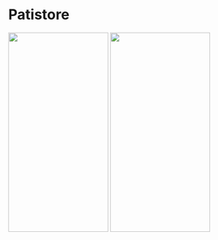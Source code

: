 # Patistore

<img src="https://github.com/EnginBolat/patistore/assets/59659276/3e4f6232-09fc-4066-ba5d-c486e0aa43aa" style="width:200px; height:400px;">

  <img src="https://github.com/EnginBolat/patistore/assets/59659276/da47f933-9b59-4fd5-a4c6-8af71945c48b" style="width:200px; height:400px;">
